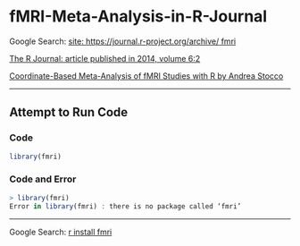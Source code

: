 # fMRI-Meta-Analysis-in-R-Journal

Google Search: [site: https://journal.r-project.org/archive/ fmri](https://www.google.com/search?q=site%3A+https%3A%2F%2Fjournal.r-project.org%2Farchive%2F+fmri&newwindow=1&sca_esv=288b86a47c11e67b&sca_upv=1&sxsrf=ACQVn0_HhgMPrY5Yc2tEh0-rKyNlh6ruCg%3A1713191146571&source=hp&ei=6jgdZvbxH7yDhbIPkea90A4&iflsig=ANes7DEAAAAAZh1G-p2HeJjQfo6rgh3BCeETTN1Zx00o&ved=0ahUKEwj2juKttsSFAxW8QUEAHRFzD-oQ4dUDCBY&uact=5&oq=site%3A+https%3A%2F%2Fjournal.r-project.org%2Farchive%2F+fmri&gs_lp=Egdnd3Mtd2l6IjFzaXRlOiBodHRwczovL2pvdXJuYWwuci1wcm9qZWN0Lm9yZy9hcmNoaXZlLyBmbXJpSLdpUABYwGdwAHgAkAEAmAFqoAGUBqoBBDExLjG4AQPIAQD4AQL4AQGYAgGgAnDCAgUQIRigAZgDAJIHAzAuMaAHgwo&sclient=gws-wiz)

[The R Journal: article published in 2014, volume 6:2](https://journal.r-project.org/archive/2014/RJ-2014-020/index.html)

[Coordinate-Based Meta-Analysis of fMRI Studies with R by Andrea Stocco](https://journal.r-project.org/archive/2014/RJ-2014-020/RJ-2014-020.pdf)

____

## Attempt to Run Code

### Code

```r
library(fmri)
```

### Code and Error

```r
> library(fmri)
Error in library(fmri) : there is no package called ‘fmri’
```

____

Google Search: [r install fmri](https://www.google.com/search?q=r+install+fmri&oq=r+install+fmri&gs_lcrp=EgZjaHJvbWUyBggAEEUYOTIGCAEQRRhAMgYIAhBFGEDSAQgyODIzajBqN6gCALACAA&sourceid=chrome&ie=UTF-8)
